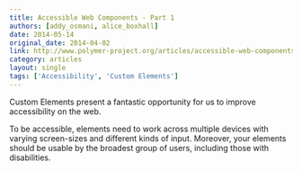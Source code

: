 ```yaml
---
title: Accessible Web Components - Part 1
authors: [addy_osmani, alice_boxhall]
date: 2014-05-14
original_date: 2014-04-02
link: http://www.polymer-project.org/articles/accessible-web-components.html
category: articles
layout: single
tags: ['Accessibility', 'Custom Elements']
---
```


Custom Elements present a fantastic opportunity for us to improve accessibility
on the web.

To be accessible, elements need to work across multiple devices with varying
screen-sizes and different kinds of input. Moreover, your elements should be
usable by the broadest group of users, including those with disabilities.

<!-- Excerpt -->

